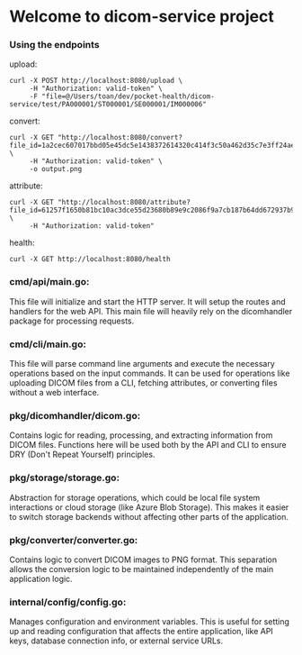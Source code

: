 # Welcome to dicom-service project

### Using the endpoints

upload:
```
curl -X POST http://localhost:8080/upload \                                                                           
     -H "Authorization: valid-token" \
     -F "file=@/Users/toan/dev/pocket-health/dicom-service/test/PA000001/ST000001/SE000001/IM000006"
```

convert:
```
curl -X GET "http://localhost:8080/convert?file_id=1a2cec607017bbd05e45dc5e1438372614320c414f3c50a462d35c7e3ff24ae4" \
     -H "Authorization: valid-token" \
     -o output.png
```

attribute:
```
curl -X GET "http://localhost:8080/attribute?file_id=61257f1650b81bc10ac3dce55d23680b89e9c2086f9a7cb187b64dd672937b99&tag=0010,0010" \                                 
     -H "Authorization: valid-token"
``` 

health:
```
curl -X GET http://localhost:8080/health
```        


### cmd/api/main.go:

This file will initialize and start the HTTP server.
It will setup the routes and handlers for the web API.
This main file will heavily rely on the dicomhandler package for processing requests.

### cmd/cli/main.go:

This file will parse command line arguments and execute the necessary operations based on the input commands.
It can be used for operations like uploading DICOM files from a CLI, fetching attributes, or converting files without a web interface.

### pkg/dicomhandler/dicom.go:

Contains logic for reading, processing, and extracting information from DICOM files.
Functions here will be used both by the API and CLI to ensure DRY (Don't Repeat Yourself) principles.

### pkg/storage/storage.go:

Abstraction for storage operations, which could be local file system interactions or cloud storage (like Azure Blob Storage).
This makes it easier to switch storage backends without affecting other parts of the application.

### pkg/converter/converter.go:

Contains logic to convert DICOM images to PNG format.
This separation allows the conversion logic to be maintained independently of the main application logic.

### internal/config/config.go:

Manages configuration and environment variables.
This is useful for setting up and reading configuration that affects the entire application, like API keys, database connection info, or external service URLs.